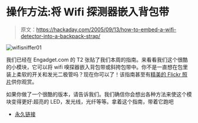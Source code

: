 # 操作方法:将 Wifi 探测器嵌入背包带

> 原文：<https://hackaday.com/2005/09/13/how-to-embed-a-wifi-detector-into-a-backpack-strap/>

![wifisniffer01](img/a05ed238e95376a2cb525a9b37993615.png)

我们已经在 Engadget.com 的 T2 张贴了我们本周的指南。来看看我们这个很酷的小模块，它可以将 wifi 嗅探器嵌入背包带或斜挎包带中。你不是一直想在包里装上柔软的开关和发光二极管吗？现在你可以了！该指南甚至有[精美的 Flickr 照片](http://www.flickr.com/photos/fbz_hack_a_day/43021771/in/set-941890/)供你观赏。

如果你做了一个很酷的版本，请告诉我们。我们确信你会想出各种方法来使这个模块变得更好:超亮的 LED，发光线，光纤等等。拿着这个指南，带着它跑吧

*   [永久链接](http://www.engadget.com/entry/1234000953058578/)